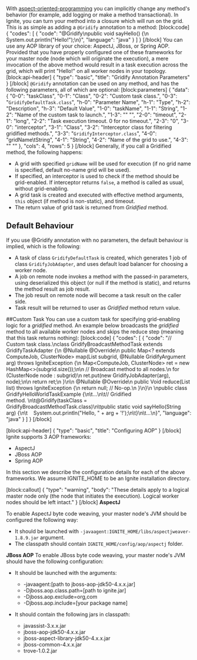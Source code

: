 With [aspect-oriented-programming](https://en.wikipedia.org/wiki/Aspect-oriented_programming) you can implicitly change any method's behavior (for example, add logging or make a method transactional). In Ignite, you can turn your method into a closure which will run on the grid. This is as simple as adding a `@Gridify` annotation to a method:
[block:code]
{
  "codes": [
    {
      "code": "@Gridify\npublic void sayHello() {\n    System.out.println(\"Hello!\");\n}",
      "language": "java"
    }
  ]
}
[/block]
You can use any AOP library of your choice: AspectJ, JBoss, or Spring AOP. Provided that you have properly configured one of these frameworks for your master node (node which will originate the execution), a mere invocation of the above method would result in a task execution across the grid, which will print "Hello!" on all worker nodes in your topology.
[block:api-header]
{
  "type": "basic",
  "title": "Gridify Annotation Parameters"
}
[/block]
`@Gridify` annotation can be used on any method, and has the following parameters, all of which are optional:
[block:parameters]
{
  "data": {
    "0-0": "taskClass",
    "0-1": "Class",
    "0-2": "Custom task class.",
    "0-3": "`GridifyDefaultTask.class`",
    "h-0": "Parameter Name",
    "h-1": "Type",
    "h-2": "Description",
    "h-3": "Default Value",
    "1-0": "taskName",
    "1-1": "String",
    "1-2": "Name of the custom task to launch.",
    "1-3": "\" \"",
    "2-0": "timeout",
    "2-1": "long",
    "2-2": "Task execution timeout. 0 for no timeout.",
    "2-3": "0",
    "3-0": "interceptor",
    "3-1": "Class",
    "3-2": "Interceptor class for filtering gridified methods.",
    "3-3": "`GridifyInterceptor.class`",
    "4-0": "gridName\tString",
    "4-1": "String",
    "4-2": "Name of the grid to use.",
    "4-3": "\" \""
  },
  "cols": 4,
  "rows": 5
}
[/block]
Generally, if you call a Gridified method, the following happens:
  * A grid with specified `gridName` will be used for execution (if no grid name is specified, default no-name grid will be used).
  * If specified, an interceptor is used to check if the method should be grid-enabled. If interceptor returns `false`, a method is called as usual, without grid-enabling.
  * A grid task is created and executed with effective method arguments, `this` object (if method is non-static), and timeout.
  * The return value of grid task is returned from *Gridified* method. 
 
## Default Behaviour 
If you use @Gridify annotation with no parameters, the default behaviour is implied, which is the following:
  * A task of class `GridifyDefaultTask` is created, which generates 1 job of class `GridifyJobAdapter`, and uses default load balancer for choosing a worker node.
  * A job on remote node invokes a method with the passed-in parameters, using deserialized this object (or null if the method is static), and returns the method result as job result.
  * The job result on remote node will become a task result on the caller side.
  * Task result will be returned to user as *Gridified* method return value. 
 
##Custom Task
You can use a custom task for specifying grid-enabling logic for a *gridified* method. An example below broadcasts the *gridified* method to all available worker nodes and skips the reduce step (meaning that this task returns nothing):
[block:code]
{
  "codes": [
    {
      "code": "// Custom task class.\nclass GridifyBroadcastMethodTask extends GridifyTaskAdapter<Void> {\n    @Nullable @Override\n    public Map<? extends ComputeJob, ClusterNode> map(List<ClusterNode> subgrid, @Nullable GridifyArgument arg) throws IgniteException {\n        Map<ComputeJob, ClusterNode> ret = new HashMap<>(subgrid.size());\n\n        // Broadcast method to all nodes.\n        for (ClusterNode node : subgrid)\n            ret.put(new GridifyJobAdapter(arg), node);\n\n        return ret;\n    }\n\n    @Nullable @Override\n    public Void reduce(List<ComputeJobResult> list) throws IgniteException {\n        return null; // No-op.\n    }\n}\n \npublic class GridifyHelloWorldTaskExample {\n\t...\n\t// Gridified method. \n\t@Gridify(taskClass = GridifyBroadcastMethodTask.class)\n\tpublic static void sayHello(String arg) {\n\t    System.out.println(\"Hello, \" + arg + '!');\n\t}\n\t...\n}",
      "language": "java"
    }
  ]
}
[/block]

[block:api-header]
{
  "type": "basic",
  "title": "Configuring AOP"
}
[/block]
Ignite supports 3 AOP frameworks:
  * AspectJ
  * JBoss AOP
  * Spring AOP

In this section we describe the configuration details for each of the above frameworks. We assume IGNITE_HOME to be an Ignite installation directory.

[block:callout]
{
  "type": "warning",
  "body": "These details apply to a logical master node only (the node that initiates the execution). Logical worker nodes should be left intact."
}
[/block]
**AspectJ**

To enable AspectJ byte code weaving, your master node's JVM should be configured the following way:
  * It should be launched with `-javaagent:IGNITE_HOME/libs/aspectjweaver-1.8.9.jar` argument.
  * The classpath should contain `IGNITE_HOME/config/aop/aspectj` folder.
 
**JBoss AOP**
To enable JBoss byte code weaving, your master node's JVM should have the following configuration:
  * It should be launched with the arguments:
    * -javaagent:[path to jboss-aop-jdk50-4.x.x.jar]
    * -Djboss.aop.class.path=[path to ignite.jar]
    * -Djboss.aop.exclude=org,com
    * -Djboss.aop.include=[your package name]
    
  * It should contain the following jars in classpath:
     * javassist-3.x.x.jar
     * jboss-aop-jdk50-4.x.x.jar
     * jboss-aspect-library-jdk50-4.x.x.jar
     * jboss-common-4.x.x.jar
     * trove-1.0.2.jar